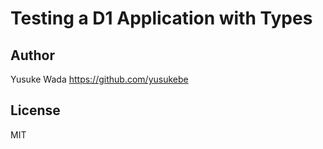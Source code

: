 # Testing a D1 Application with Types

## Author

Yusuke Wada <https://github.com/yusukebe>

## License

MIT
